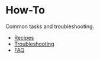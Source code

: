 <!--
Copyright (c) 2024 Themba Mzumara
This file is part of SwissJS Framework. All rights reserved.
Licensed under the MIT License. See LICENSE in the project root for license information.
-->

# How-To

Common tasks and troubleshooting.

- [Recipes](./recipes.md)
- [Troubleshooting](./troubleshooting.md)
- [FAQ](./faq.md)
